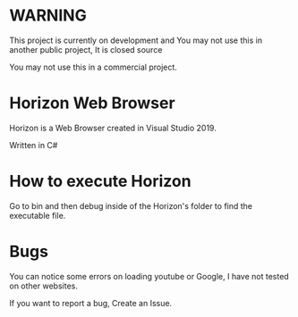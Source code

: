 # WARNING
This project is currently on development and You may not use this in another public project, It is closed source

You may not use this in a commercial project.

# Horizon Web Browser
Horizon is a Web Browser created in Visual Studio 2019.

Written in C#

# How to execute Horizon

Go to bin and then debug inside of the Horizon's folder to find the executable file.

# Bugs

You can notice some errors on loading youtube or Google, I have not tested on other websites.

If you want to report a bug, Create an Issue.

